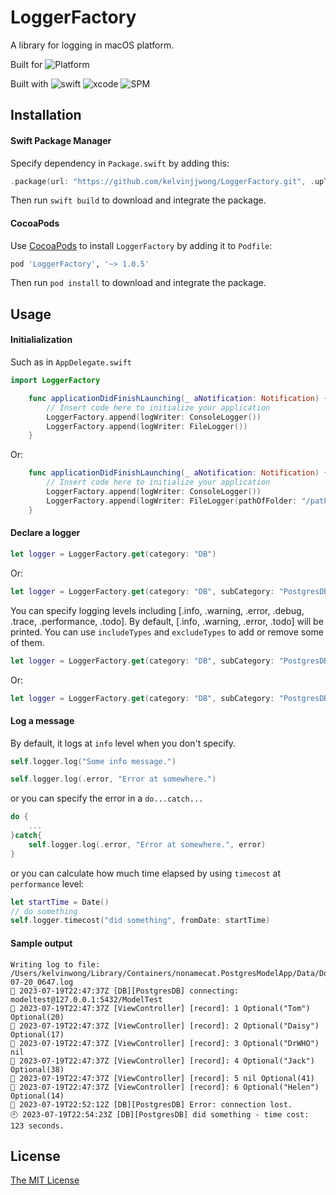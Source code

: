 # LoggerFactory

A library for logging in macOS platform.

Built for  ![Platform](https://img.shields.io/badge/platforms-macOS%2010.15%20+-ff7711.svg)

Built with ![swift](https://img.shields.io/badge/Swift-5-blue) ![xcode](https://img.shields.io/badge/Xcode-14.3-blue) ![SPM](https://img.shields.io/badge/SPM-ff7711)


## Installation

#### Swift Package Manager

Specify dependency in `Package.swift` by adding this:

```swift
.package(url: "https://github.com/kelvinjjwong/LoggerFactory.git", .upToNextMajor(from: "1.0.5"))
```

Then run `swift build` to download and integrate the package.

#### CocoaPods

Use [CocoaPods](http://cocoapods.org/) to install `LoggerFactory` by adding it to `Podfile`:

```ruby
pod 'LoggerFactory', '~> 1.0.5'
```

Then run `pod install` to download and integrate the package.

## Usage

#### Initialialization

Such as in `AppDelegate.swift`

```swift
import LoggerFactory
```

```swift
    func applicationDidFinishLaunching(_ aNotification: Notification) {
        // Insert code here to initialize your application
        LoggerFactory.append(logWriter: ConsoleLogger())
        LoggerFactory.append(logWriter: FileLogger())
    }
```

Or:

```swift
    func applicationDidFinishLaunching(_ aNotification: Notification) {
        // Insert code here to initialize your application
        LoggerFactory.append(logWriter: ConsoleLogger())
        LoggerFactory.append(logWriter: FileLogger(pathOfFolder: "/path/to/folder/of/log/files"))
    }
```

#### Declare a logger


```swift
let logger = LoggerFactory.get(category: "DB")
```

Or:

```swift
let logger = LoggerFactory.get(category: "DB", subCategory: "PostgresDB")
```

You can specify logging levels including [.info, .warning, .error, .debug, .trace, .performance, .todo].
By default, [.info, .warning, .error, .todo] will be printed. You can use `includeTypes` and `excludeTypes` to add or remove some of them.

```swift
let logger = LoggerFactory.get(category: "DB", subCategory: "PostgresDB", includeTypes: [.performance, .debug, .trace])
```

Or:

```swift
let logger = LoggerFactory.get(category: "DB", subCategory: "PostgresDB", excludeTypes: [.todo, .warning])
```

#### Log a message

By default, it logs at `info` level when you don't specify.

```swift
self.logger.log("Some info message.")
```

```swift
self.logger.log(.error, "Error at somewhere.")
```

or you can specify the error in a `do...catch...` 

```swift
do {
	...
}catch{
	self.logger.log(.error, "Error at somewhere.", error)
}
```

or you can calculate how much time elapsed by using `timecost` at `performance` level:

```swift
let startTime = Date()
// do something
self.logger.timecost("did something", fromDate: startTime)
```

#### Sample output

```
Writing log to file: /Users/kelvinwong/Library/Containers/nonamecat.PostgresModelApp/Data/Documents/log/2023-07-20_0647.log
📗 2023-07-19T22:47:37Z [DB][PostgresDB] connecting: modeltest@127.0.0.1:5432/ModelTest
📗 2023-07-19T22:47:37Z [ViewController] [record]: 1 Optional("Tom") Optional(20)
📗 2023-07-19T22:47:37Z [ViewController] [record]: 2 Optional("Daisy") Optional(17)
📗 2023-07-19T22:47:37Z [ViewController] [record]: 3 Optional("DrWHO") nil
📗 2023-07-19T22:47:37Z [ViewController] [record]: 4 Optional("Jack") Optional(38)
📗 2023-07-19T22:47:37Z [ViewController] [record]: 5 nil Optional(41)
📗 2023-07-19T22:47:37Z [ViewController] [record]: 6 Optional("Helen") Optional(14)
📕 2023-07-19T22:52:12Z [DB][PostgresDB] Error: connection lost.
🕘 2023-07-19T22:54:23Z [DB][PostgresDB] did something - time cost: 123 seconds.
```


## License

[The MIT License](LICENSE)

